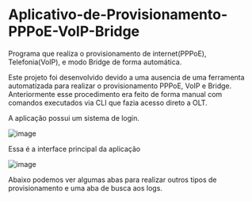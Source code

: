 # Aplicativo-de-Provisionamento-PPPoE-VoIP-Bridge
Programa que realiza o provisionamento de internet(PPPoE), Telefonia(VoIP), e modo Bridge de forma automática.

Este projeto foi desenvolvido devido a uma ausencia de uma ferramenta automatizada para realizar o provisionamento PPPoE, VoIP e Bridge.
Anteriormente esse procedimento era feito de forma manual com comandos executados via CLI que fazia acesso direto a OLT.

A aplicação possui um sistema de login.

![image](https://user-images.githubusercontent.com/100873422/156643742-451e756a-57be-4f17-9838-053bdcd6f804.png)

Essa é a interface principal da aplicação

![image](https://user-images.githubusercontent.com/100873422/156644047-206d3df2-3529-44be-9aee-aad0db287b1d.png)

Abaixo podemos ver algumas abas para realizar outros tipos de provisionamento e uma aba de busca aos logs.


